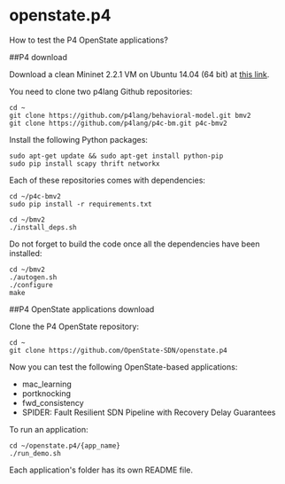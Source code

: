 # openstate.p4

How to test the P4 OpenState applications?

##P4 download

Download a clean Mininet 2.2.1 VM on Ubuntu 14.04 (64 bit) at [this link](https://github.com/mininet/mininet/wiki/Mininet-VM-Images).

You need to clone two p4lang Github repositories:

    cd ~
    git clone https://github.com/p4lang/behavioral-model.git bmv2
    git clone https://github.com/p4lang/p4c-bm.git p4c-bmv2

Install the following Python packages:

    sudo apt-get update && sudo apt-get install python-pip
    sudo pip install scapy thrift networkx

Each of these repositories comes with dependencies:

    cd ~/p4c-bmv2
    sudo pip install -r requirements.txt
    
    cd ~/bmv2
    ./install_deps.sh
    
Do not forget to build the code once all the dependencies have been installed:

    cd ~/bmv2
    ./autogen.sh
    ./configure
    make

##P4 OpenState applications download

Clone the P4 OpenState repository:

    cd ~
    git clone https://github.com/OpenState-SDN/openstate.p4

Now you can test the following OpenState-based applications:

* mac_learning
* portknocking
* fwd_consistency
* SPIDER: Fault Resilient SDN Pipeline with Recovery Delay Guarantees

To run an application:

    cd ~/openstate.p4/{app_name}
    ./run_demo.sh
    
Each application's folder has its own README file.
